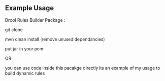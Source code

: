 ## Example Usage

Drool Rules Builder Package :

git clone

mvn clean install (remove unused dependancies)

put jar in your pom

OR

you can use code inside this pacakge directly its an example of my usage to build dynamic rules


